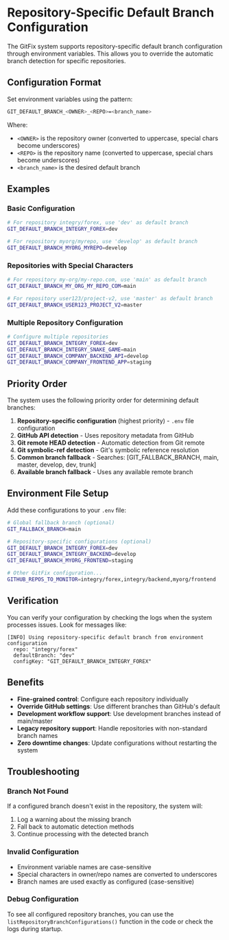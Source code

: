 # Repository-Specific Default Branch Configuration

The GitFix system supports repository-specific default branch configuration through environment variables. This allows you to override the automatic branch detection for specific repositories.

## Configuration Format

Set environment variables using the pattern:
```bash
GIT_DEFAULT_BRANCH_<OWNER>_<REPO>=<branch_name>
```

Where:
- `<OWNER>` is the repository owner (converted to uppercase, special chars become underscores)
- `<REPO>` is the repository name (converted to uppercase, special chars become underscores)  
- `<branch_name>` is the desired default branch

## Examples

### Basic Configuration
```bash
# For repository integry/forex, use 'dev' as default branch
GIT_DEFAULT_BRANCH_INTEGRY_FOREX=dev

# For repository myorg/myrepo, use 'develop' as default branch  
GIT_DEFAULT_BRANCH_MYORG_MYREPO=develop
```

### Repositories with Special Characters
```bash
# For repository my-org/my-repo.com, use 'main' as default branch
GIT_DEFAULT_BRANCH_MY_ORG_MY_REPO_COM=main

# For repository user123/project-v2, use 'master' as default branch
GIT_DEFAULT_BRANCH_USER123_PROJECT_V2=master
```

### Multiple Repository Configuration
```bash
# Configure multiple repositories
GIT_DEFAULT_BRANCH_INTEGRY_FOREX=dev
GIT_DEFAULT_BRANCH_INTEGRY_SNAKE_GAME=main
GIT_DEFAULT_BRANCH_COMPANY_BACKEND_API=develop
GIT_DEFAULT_BRANCH_COMPANY_FRONTEND_APP=staging
```

## Priority Order

The system uses the following priority order for determining default branches:

1. **Repository-specific configuration** (highest priority) - `.env` file configuration
2. **GitHub API detection** - Uses repository metadata from GitHub
3. **Git remote HEAD detection** - Automatic detection from Git remote
4. **Git symbolic-ref detection** - Git's symbolic reference resolution  
5. **Common branch fallback** - Searches: [GIT_FALLBACK_BRANCH, main, master, develop, dev, trunk]
6. **Available branch fallback** - Uses any available remote branch

## Environment File Setup

Add these configurations to your `.env` file:

```bash
# Global fallback branch (optional)
GIT_FALLBACK_BRANCH=main

# Repository-specific configurations (optional)
GIT_DEFAULT_BRANCH_INTEGRY_FOREX=dev
GIT_DEFAULT_BRANCH_INTEGRY_BACKEND=develop
GIT_DEFAULT_BRANCH_MYORG_FRONTEND=staging

# Other GitFix configuration...
GITHUB_REPOS_TO_MONITOR=integry/forex,integry/backend,myorg/frontend
```

## Verification

You can verify your configuration by checking the logs when the system processes issues. Look for messages like:

```
[INFO] Using repository-specific default branch from environment configuration
  repo: "integry/forex"
  defaultBranch: "dev"
  configKey: "GIT_DEFAULT_BRANCH_INTEGRY_FOREX"
```

## Benefits

- **Fine-grained control**: Configure each repository individually
- **Override GitHub settings**: Use different branches than GitHub's default
- **Development workflow support**: Use development branches instead of main/master
- **Legacy repository support**: Handle repositories with non-standard branch names
- **Zero downtime changes**: Update configurations without restarting the system

## Troubleshooting

### Branch Not Found
If a configured branch doesn't exist in the repository, the system will:
1. Log a warning about the missing branch
2. Fall back to automatic detection methods
3. Continue processing with the detected branch

### Invalid Configuration
- Environment variable names are case-sensitive
- Special characters in owner/repo names are converted to underscores
- Branch names are used exactly as configured (case-sensitive)

### Debug Configuration
To see all configured repository branches, you can use the `listRepositoryBranchConfigurations()` function in the code or check the logs during startup.